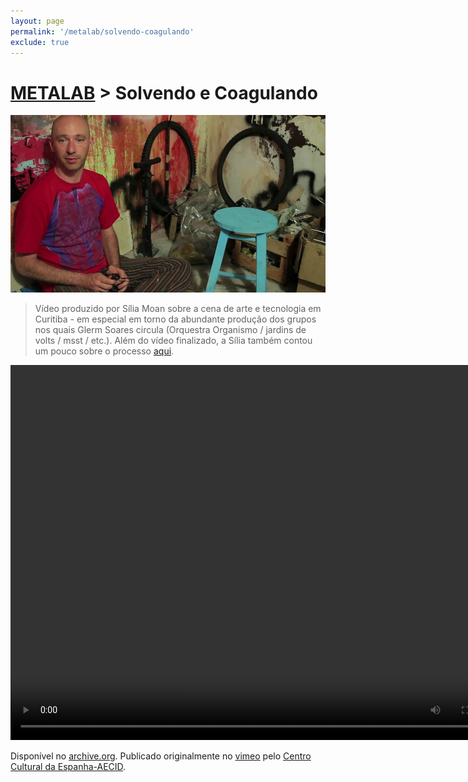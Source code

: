 ```yaml
---
layout: page
permalink: '/metalab/solvendo-coagulando'
exclude: true
---
```


# [METALAB](/projetos/metalab) > Solvendo e Coagulando

![](/assets/images/solvendo-coagulando.jpg)

> Vídeo produzido por Sília Moan sobre a cena de arte e tecnologia em Curitiba - em especial em torno da abundante produção dos grupos nos quais Glerm Soares circula (Orquestra Organismo / jardins de volts / msst / etc.). Além do vídeo finalizado, a Sília também contou um pouco sobre o processo [aqui](https://web.archive.org/web/20130307205125/https://siliamoan.wordpress.com/2012/01/26/laboratorios-experimentais-cce-mutgamb-curitiba/).

<video width="800" height="600" controls>
  <source src="https://archive.org/download/metalab-solvendo-e-coagulando/METALAB%20-%20Solvendo%20e%20Coagulando%20%5B43809813%5D.mp4" type="video/mp4">
  Your browser does not support the video tag.
</video>

Disponível no [archive.org](https://archive.org/details/metalab-solvendo-e-coagulando). Publicado originalmente no [vimeo](https://vimeo.com/43809813) pelo [Centro Cultural da Espanha-AECID](https://vimeo.com/ccesp).